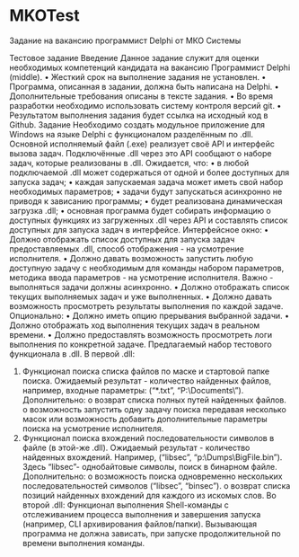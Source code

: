# MKOTest
Задание на вакансию программист Delphi от МКО Системы

Тестовое задание
Введение
Данное задание служит для оценки необходимых компетенций кандидата на вакансию
Программист Delphi (middle).
• Жесткий срок на выполнение задания не установлен.
• Программа, описанная в задании, должна быть написана на Delphi.
• Дополнительные требования описаны в тексте задания.
• Во время разработки необходимо использовать систему контроля версий git.
• Результатом выполнения задания будет ссылка на исходный код в Github.
Задание
Необходимо создать модульное приложение для Windows на языке Delphi с
функционалом разделённым по .dll.
Основной исполняемый файл (.exe) реализует своё API и интерфейс вызова задач.
Подключённые .dll через это API сообщают о наборе задач, которые реализованы в .dll.
Ожидается, что:
• в любой подключаемой .dll может содержаться от одной и более доступных для
запуска задач;
• каждая запускаемая задача может иметь свой набор необходимых параметров;
• задачи будут запускаться асинхронно не приводя к зависанию программы;
• будет реализована динамическая загрузка .dll;
• основная программа будет собирать информацию о доступных функциях из
загруженных .dll через API и составлять список доступных для запуска задач в
интерфейсе.
Интерфейсное окно:
• Должно отображать список доступных для запуска задач предоставляемых .dll,
способ отображения - на усмотрение исполнителя.
• Должно давать возможность запустить любую доступную задачу с необходимым
для команды набором параметров, методика ввода параметров - на усмотрение
исполнителя. Важно - выполняться задачи должны асинхронно.
• Должно отображать список текущих выполняемых задач и уже выполненных.
• Должно давать возможность просмотреть результаты выполнения по каждой задаче.
Опционально:
• Должно иметь опцию прерывания выбранной задачи.
• Должно отображать ход выполнения текущих задач в реальном времени.
• Должно предоставлять возможность просмотреть логи выполнения по конкретной
задаче.
Предлагаемый набор тестового функционала в .dll.
В первой .dll:
1. Функционал поиска списка файлов по маске и стартовой папке поиска.
Ожидаемый результат - количество найденных файлов, например, входные
параметры: (“*.txt”, “P:\Documents\”).
Дополнительно:
o возврат списка полных путей найденных файлов.
o возможность запустить одну задачу поиска передавая несколько масок или
возможность добавить дополнительные параметры поиска на усмотрение
исполнителя.
2. Функционал поиска вхождений последовательности символов в файле (в этой-же
.dll).
Ожидаемый результат - количество найденных вхождений. Например, (“libsec”,
“p:\Dumps\BigFile.bin”). Здесь “libsec”- однобайтовые символы, поиск в бинарном
файле.
Дополнительно:
o возможность поиска одновременно нескольких последовательностей
символов (“libsec”, “binsec”).
o возврат списка позиций найденных вхождений для каждого из искомых слов.
Во второй .dll:
Функционал выполнения Shell-команды с отслеживанием процесса выполнения и
завершения запуска (например, CLI архивирования файлов/папки). Вызывающая
программа не должна зависать, при запуске продолжительной по времени выполнения
команды.
